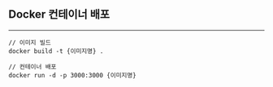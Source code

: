 ## Docker 컨테이너 배포
---
```
// 이미지 빌드
docker build -t {이미지명} .

// 컨테이너 배포
docker run -d -p 3000:3000 {이미지명}
```

